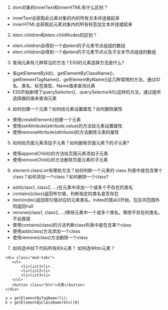 1. dom对象的innerText和innerHTML有什么区别？
  - innerText会获取此元素对象的内的所有文本并连接起来
  - innerHTML会获取此元素对象内的所有标签加文本并连接起来
2. elem.children和elem.childNodes的区别？
  - elem.children会得到一个由elem的子元素节点组成的数组
  - elem.children会得到一个由elem的子元素节点以及子文本节点组成的数组  
3. 查询元素有几种常见的方法？ES5的元素选择方法是什么?
  - 有getElementById()、getElementByClassName()、getElementTagName()、getElementByName()这几种常用的方法，通过ID名、类名、标签类型、Name值来查询元素
  - ES5开始新增了querySelector()、querySelectorAll()这样的方法，通过提供选择器的值来查询元素
4. 如何创建一个元素？如何给元素设置属性？如何删除属性
  - 使用createElement()创建一个元素
  - 使用setAttribute(attribute,value)的方法给元素设置属性
  - 使用removeAttribute(attribute)的方法删除元素的属性
5. 如何给页面元素添加子元素？如何删除页面元素下的子元素?
  - 使用appendChild()的方法给页面元素添加子元素
  - 使用removeChild()的方法删除页面元素的子元素
6. element.classList有哪些方法？如何判断一个元素的 class 列表中是包含某个 class？如何添加一个class？如何删除一个class?
  - add(class1, class2, ...)在元素中添加一个或多个不存在的类名
  - contains(class)返回布尔值，判断指定的类名是否存在
  - item(index)返回索引值对应的元素类名。index的值从0开始，在区间范围外则返回null
  - remove(class1, class2, ...)移除元素中一个或多个类名，移除不存在的类名，不会报错
  - 使用contains(class)的方法判断class列表中是包含某个class
  - 使用add(class)方法添加一个class
  - 使用remove(class)方法删除一个class
7. 如何选中如下代码所有的li元素？ 如何选中btn元素？
```
<div class="mod-tabs">
   <ul>
       <li>list1<li>
       <li>list2<li>
       <li>list3<li>
   </ul>
   <button class="btn">点我</button>
</div>

a = getElementByTagName(li);
b = getElementByClassName(btn)[0]
```